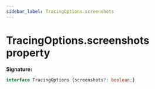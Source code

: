 ```yaml
---
sidebar_label: TracingOptions.screenshots
---
```

# TracingOptions.screenshots property

**Signature:**

```typescript
interface TracingOptions {screenshots?: boolean;}
```
